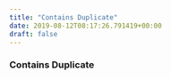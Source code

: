 ```yaml
---
title: "Contains Duplicate"
date: 2019-08-12T08:17:26.791419+00:00
draft: false
---
```


### Contains Duplicate
